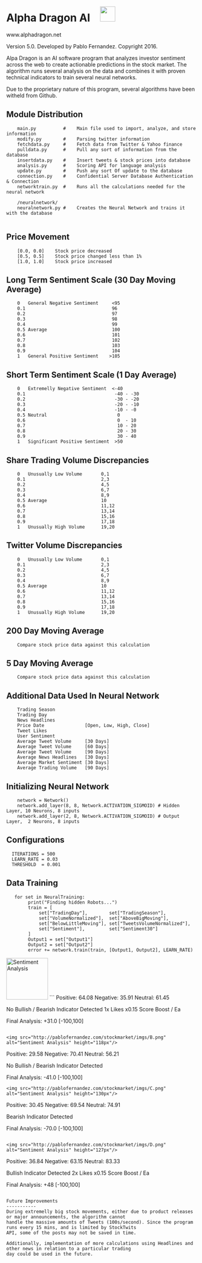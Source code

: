 Alpha Dragon AI&nbsp;&nbsp;&nbsp;&nbsp;<img src="https://openclipart.org/image/2400px/svg_to_png/222990/Tribal-Dragon-26.png" height="40">
========
ww<i></i>w.<i></i>alphadragon.net

Version 5.0. Developed by Pablo Fernandez. Copyright 2016. 

Alpa Dragon is an AI software program that analyzes investor sentiment across the web to create actionable predictions in the stock market. The algorithm runs several analysis on the data and combines it with proven technical indicators to train several neural networks. 

Due to the proprietary nature of this program, several algorithms have been witheld from Github. 

Module Distribution
-----------
```
    main.py          #    Main file used to import, analyze, and store information
    modify.py        #    Parsing twitter information
    fetchdata.py     #    Fetch data from Twitter & Yahoo finance 
    pulldata.py      #    Pull any sort of information from the database
    insertdata.py    #    Insert tweets & stock prices into database    
    analysis.py      #    Scoring API for language analysis
    update.py        #    Push any sort Of update to the database
    connection.py    #    Confidential Server Database Authentication & Connection
    networktrain.py  #    Runs all the calculations needed for the neural network
    
    /neuralnetwork/
    neuralnetwork.py #    Creates the Neural Network and trains it with the database
    
```

Price Movement
-----------
```
    [0.0, 0.0]    Stock price decreased
    [0.5, 0.5]    Stock price changed less than 1%
    [1.0, 1.0]    Stock price increased
```


Long Term Sentiment Scale (30 Day Moving Average)
-----------
```
    0   General Negative Sentiment     <95
    0.1                                96
    0.2                                97
    0.3                                98
    0.4                                99
    0.5 Average                        100
    0.6                                101
    0.7                                102
    0.8                                103
    0.9                                104
    1   General Positive Sentiment    >105
```


Short Term Sentiment Scale (1 Day Average)
-----------
```
    0   Extremelly Negative Sentiment  <-40
    0.1                                 -40 - -30  
    0.2                                 -30 - -20
    0.3                                 -20 - -10
    0.4                                 -10 - -0 
    0.5 Neutral                          0
    0.6                                  0  - 10
    0.7                                  10 - 20
    0.8                                  20 - 30
    0.9                                  30 - 40
    1   Significant Positive Sentiment  >50
```

Share Trading Volume Discrepancies
-----------
```
    0   Unusually Low Volume       0,1
    0.1                            2,3
    0.2                            4,5
    0.3                            6,7
    0.4                            8,9
    0.5 Average                    10
    0.6                            11,12
    0.7                            13,14
    0.8                            15,16
    0.9                            17,18
    1   Unusually High Volume      19,20
```

Twitter Volume Discrepancies
-----------
```
    0   Unusually Low Volume       0,1
    0.1                            2,3
    0.2                            4,5
    0.3                            6,7
    0.4                            8,9
    0.5 Average                    10
    0.6                            11,12
    0.7                            13,14
    0.8                            15,16
    0.9                            17,18
    1   Unusually High Volume      19,20
```

200 Day Moving Average
-----------
```
    Compare stock price data against this calculation
```


5 Day Moving Average
-----------
```
    Compare stock price data against this calculation
```

Additional Data Used In Neural Network
-----------
```
    Trading Season
    Trading Day
    News Headlines
    Price Date               [Open, Low, High, Close]
    Tweet Likes
    User Sentiment
    Average Tweet Volume     [30 Days]
    Average Tweet Volume     [60 Days]
    Average Tweet Volume     [90 Days]
    Average News Headlines   [30 Days]
    Average Market Sentiment [30 Days]
    Average Trading Volume   [90 Days]
```

Initializing Neural Network
-----------
```
    network = Network()
    network.add_layer(8, 8, Network.ACTIVATION_SIGMOID) # Hidden Layer, 10 Neurons, 8 inputs
    network.add_layer(2, 8, Network.ACTIVATION_SIGMOID) # Output Layer,  2 Neurons, 8 inputs  
```

Configurations
-----------
```
  ITERATIONS = 500  
  LEARN_RATE = 0.03 
  THRESHOLD  = 0.001

```

Data Training
-----------
```
   for set in NeuralTraining:  
        print("Finding hidden Robots...")
        train = [
            set["TradingDay"],        set["TradingSeason"], 
            set["VolumeNormalized"],  set["AboveBigMoving"],
            set["BelowLittleMoving"], set["TweetsVolumeNormalized"], 
            set["Sentiment"],         set["Sentiment30"]
        ]
        Output1 = set["Output1"]
        Output2 = set["Output2"]
        error += network.train(train, [Output1, Output2], LEARN_RATE)
```

<img src="http://pablofernandez.com/stockmarket/imgs/A.png" alt="Sentiment Analysis" height="110px"/>
```
Positive:        64.08
Negative:        35.91
Neutral:         61.45

No Bullish / Bearish Indicator Detected
1x Likes                         x0.15 Score Boost / Ea

Final Analysis:  +31.0     [-100,100]
```

<img src="http://pablofernandez.com/stockmarket/imgs/B.png" alt="Sentiment Analysis" height="118px"/>

```
Positive:        29.58
Negative:        70.41
Neutral:         56.21

No Bullish / Bearish Indicator Detected

Final Analysis:  -41.0     [-100,100]  
```
<img src="http://pablofernandez.com/stockmarket/imgs/C.png" alt="Sentiment Analysis" height="130px"/>
```
Positive:        30.45
Negative:        69.54
Neutral:         74.91

Bearish Indicator Detected

Final Analysis:  -70.0     [-100,100]  
```

<img src="http://pablofernandez.com/stockmarket/imgs/D.png" alt="Sentiment Analysis" height="127px"/>
```

Positive:        36.84
Negative:        63.15
Neutral:         83.33

Bullish Indicator Detected
2x Likes                         x0.15 Score Boost / Ea

Final Analysis:  +48     [-100,100] 
```

Future Improvements
-----------
During extremelly big stock movements, either due to product releases or major announcements, the algorithm cannot
handle the massive amounts of Tweets (100s/second). Since the program runs every 15 mins, and is limited by StockTwits
API, some of the posts may not be saved in time. 

Additionally, implementation of more calculations using Headlines and other news in relation to a particular trading
day could be used in the future. 
